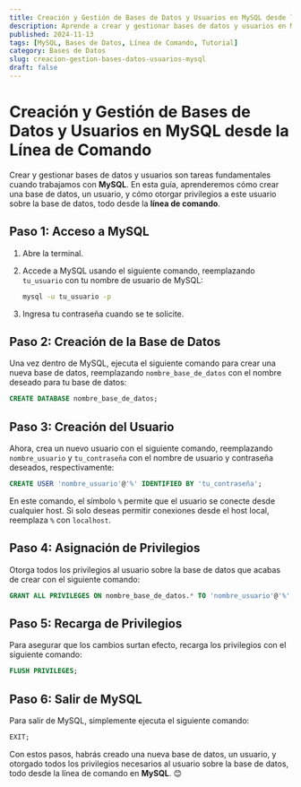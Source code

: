 ```yaml
---
title: Creación y Gestión de Bases de Datos y Usuarios en MySQL desde la Línea de Comando
description: Aprende a crear y gestionar bases de datos y usuarios en MySQL usando la línea de comando. Una guía paso a paso para realizar estas tareas fundamentales.
published: 2024-11-13
tags: [MySQL, Bases de Datos, Línea de Comando, Tutorial]
category: Bases de Datos
slug: creacion-gestion-bases-datos-usuarios-mysql
draft: false
---
```


# Creación y Gestión de Bases de Datos y Usuarios en MySQL desde la Línea de Comando

Crear y gestionar bases de datos y usuarios son tareas fundamentales cuando trabajamos con **MySQL**. En esta guía, aprenderemos cómo crear una base de datos, un usuario, y cómo otorgar privilegios a este usuario sobre la base de datos, todo desde la **línea de comando**.

## Paso 1: Acceso a MySQL

1. Abre la terminal.
2. Accede a MySQL usando el siguiente comando, reemplazando `tu_usuario` con tu nombre de usuario de MySQL:

   ```sh
   mysql -u tu_usuario -p
   ```

3. Ingresa tu contraseña cuando se te solicite.

## Paso 2: Creación de la Base de Datos

Una vez dentro de MySQL, ejecuta el siguiente comando para crear una nueva base de datos, reemplazando `nombre_base_de_datos` con el nombre deseado para tu base de datos:

```sql
CREATE DATABASE nombre_base_de_datos;
```

## Paso 3: Creación del Usuario

Ahora, crea un nuevo usuario con el siguiente comando, reemplazando `nombre_usuario` y `tu_contraseña` con el nombre de usuario y contraseña deseados, respectivamente:

```sql
CREATE USER 'nombre_usuario'@'%' IDENTIFIED BY 'tu_contraseña';
```

En este comando, el símbolo `%` permite que el usuario se conecte desde cualquier host. Si solo deseas permitir conexiones desde el host local, reemplaza `%` con `localhost`.

## Paso 4: Asignación de Privilegios

Otorga todos los privilegios al usuario sobre la base de datos que acabas de crear con el siguiente comando:

```sql
GRANT ALL PRIVILEGES ON nombre_base_de_datos.* TO 'nombre_usuario'@'%';
```

## Paso 5: Recarga de Privilegios

Para asegurar que los cambios surtan efecto, recarga los privilegios con el siguiente comando:

```sql
FLUSH PRIVILEGES;
```

## Paso 6: Salir de MySQL

Para salir de MySQL, simplemente ejecuta el siguiente comando:

```sql
EXIT;
```

Con estos pasos, habrás creado una nueva base de datos, un usuario, y otorgado todos los privilegios necesarios al usuario sobre la base de datos, todo desde la línea de comando en **MySQL**. 😊